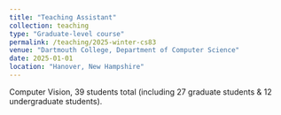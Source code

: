 ```yaml
---
title: "Teaching Assistant"
collection: teaching
type: "Graduate-level course"
permalink: /teaching/2025-winter-cs83
venue: "Dartmouth College, Department of Computer Science"
date: 2025-01-01
location: "Hanover, New Hampshire"
---
```


Computer Vision, 39 students total (including 27 graduate students & 12 undergraduate students).